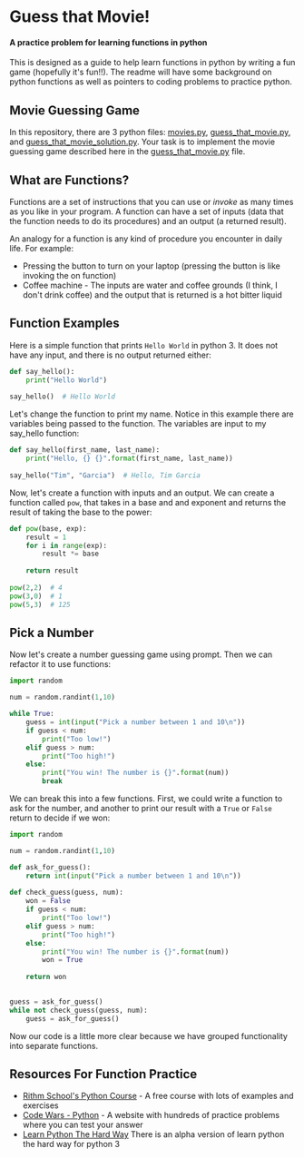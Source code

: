 # Guess that Movie!
#### A practice problem for learning functions in python

This is designed as a guide to help learn functions in python by writing a fun game (hopefully it's fun!!).  The readme will have some background on python functions as well as pointers to coding problems to practice python.

## Movie Guessing Game

In this repository, there are 3 python files: [movies.py](movies.py), [guess_that_movie.py](guess_that_movie.py), and [guess_that_movie_solution.py](guess_that_movie_solution.py).  Your task is to implement the movie guessing game described here in the [guess_that_movie.py](guess_that_movie.py) file.


## What are Functions?

Functions are a set of instructions that you can use or _invoke_ as many times as you like in your program.  A function can have a set of inputs (data that the function needs to do its procedures) and an output (a returned result).

An analogy for a function is any kind of procedure you encounter in daily life.  For example:

* Pressing the button to turn on your laptop (pressing the button is like invoking the on function)
* Coffee machine - The inputs are water and coffee grounds (I think, I don't drink coffee) and the output that is returned is a hot bitter liquid

## Function Examples

Here is a simple function that prints `Hello World` in python 3.  It does not have any input, and there is no output returned either:

```py
def say_hello():
	print("Hello World")
	
say_hello()  # Hello World
```

Let's change the function to print my name. Notice in this example there are variables being passed to the function.  The variables are input to my say_hello function:

```py
def say_hello(first_name, last_name):
	print("Hello, {} {}".format(first_name, last_name))
	
say_hello("Tim", "Garcia")  # Hello, Tim Garcia
```

Now, let's create a function with inputs and an output.  We can create a function called `pow`, that takes in a base and and exponent and returns the result of taking the base to the power:

```py
def pow(base, exp):
	result = 1
	for i in range(exp):
		result *= base
	
	return result
	
pow(2,2)  # 4
pow(3,0)  # 1
pow(5,3)  # 125
```

## Pick a Number

Now let's create a number guessing game using prompt.  Then we can refactor it to use functions:

```py
import random

num = random.randint(1,10)

while True:
	guess = int(input("Pick a number between 1 and 10\n"))
	if guess < num:
		print("Too low!")
	elif guess > num:
		print("Too high!")
	else:
		print("You win! The number is {}".format(num))
		break
```

We can break this into a few functions.  First, we could write a function to ask for the number, and another to print our result with a `True` or `False` return to decide if we won:

```py
import random

num = random.randint(1,10)

def ask_for_guess():
	return int(input("Pick a number between 1 and 10\n"))
	
def check_guess(guess, num):
	won = False
	if guess < num:
		print("Too low!")
	elif guess > num:
		print("Too high!")
	else:
		print("You win! The number is {}".format(num))
		won = True
	
	return won
	

guess = ask_for_guess()
while not check_guess(guess, num):
	guess = ask_for_guess()
```

Now our code is a little more clear because we have grouped functionality into separate functions.

## Resources For Function Practice

* [Rithm School's Python Course](https://www.rithmschool.com/courses/python-fundamentals-part-1) - A free course with lots of examples and exercises
* [Code Wars - Python](https://www.codewars.com/) - A website with hundreds of practice problems where you can test your answer
* [Learn Python The Hard Way](https://learnpythonthehardway.org/python3/ex19.html) There is an alpha version of learn python the hard way for python 3



